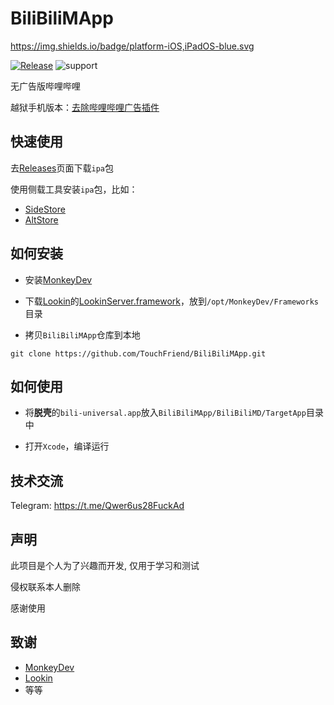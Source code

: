 # BiliBiliMApp
https://img.shields.io/badge/platform-iOS,iPadOS-blue.svg

[![Release](https://img.shields.io/github/v/release/TouchFriend/BiliBiliMApp?color=brightgreen)](https://github.com/TouchFriend/BiliBiliMApp/releases)
![support](https://img.shields.io/badge/support-bilibili%208.41.0+-blue.svg)


无广告版哔哩哔哩

越狱手机版本：[去除哔哩哔哩广告插件](https://github.com/TouchFriend/BiliBiliTweak)

## 快速使用

去[Releases](https://github.com/TouchFriend/BiliBiliMApp/releases)页面下载`ipa`包

使用侧载工具安装`ipa`包，比如：

- [SideStore](https://sidestore.io)
- [AltStore](https://altstore.io)

## 如何安装

- 安装[MonkeyDev](https://github.com/AloneMonkey/MonkeyDev)

- 下载[Lookin](https://lookin.work)的[LookinServer.framework](https://github.com/QMUI/LookinServer)，放到`/opt/MonkeyDev/Frameworks`目录
- 拷贝`BiliBiliMApp`仓库到本地

```
git clone https://github.com/TouchFriend/BiliBiliMApp.git
```

## 如何使用

- 将**脱壳**的`bili-universal.app`放入`BiliBiliMApp/BiliBiliMD/TargetApp`目录中

- 打开`Xcode`，编译运行


## 技术交流

Telegram: https://t.me/Qwer6us28FuckAd

## 声明

此项目是个人为了兴趣而开发, 仅用于学习和测试

侵权联系本人删除

感谢使用

## 致谢

- [MonkeyDev](https://github.com/AloneMonkey/MonkeyDev)
- [Lookin](https://lookin.work)
- 等等

